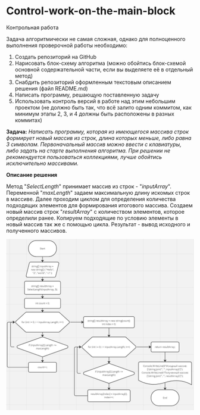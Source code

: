 # Control-work-on-the-main-block

Контрольная работа

Задача алгоритмически не самая сложная, однако для полноценного выполнения проверочной работы необходимо:
1. Создать репозиторий на GitHub
2. Нарисовать блок-схему алгоритма (можно обойтись блок-схемой основной содержательной части, если вы выделяете её в отдельный метод)
3. Снабдить репозиторий оформленным текстовым описанием решения (файл README.md)
4. Написать программу, решающую поставленную задачу
5. Использовать контроль версий в работе над этим небольшим проектом (не должно быть так, что всё залито одним коммитом, как минимум этапы 2, 3, и 4 должны быть расположены в разных коммитах)

**Задача:** _Написать программу, которая из имеющегося массива строк формирует новый массив из строк, длина которых меньше, либо равна 3 символам. Первоначальный массив можно ввести с клавиатуры, либо задать на старте выполнения алгоритма. При решении не рекомендуется пользоваться коллекциями, лучше обойтись исключительно массивами._

**Описание решения**

Метод "_SelectLength_" принимает массив из строк - "_inputArray_".
Переменной "_maxLength_" задаем максимальную длину искомых строк в массиве. Далее проходим циклом для определения количества подходящих элементов для формирования итогового массива. 
Создаем новый массив строк "_resultArray_" с количеством элементов, которое определили ранее.
Копируем подходящие по условию элементы в новый массив так же с помощью цикла.
Результат - вывод исходного и полученного массивов.

![Блок схема](ktrlwo.jpg)